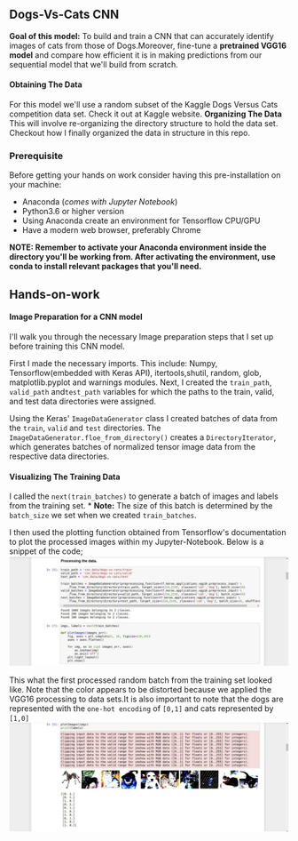 ## Dogs-Vs-Cats CNN
**Goal of this model:**
To build and train a CNN that can accurately identify images of cats from those of Dogs.Moreover, fine-tune a **pretrained VGG16 model** and compare how efficient it is in making predictions from our sequential model that we'll build from scratch.

#### Obtaining The Data

For this model we'll use a random subset of the  Kaggle Dogs Versus Cats competition data set. Check it out at Kaggle website.
**Organizing The Data**
This will involve re-organizing the directory structure to hold the data set. Checkout how I finally organized the data in structure in this repo.


### Prerequisite
Before getting your hands on work consider having this pre-installation on your machine:
* Anaconda (*comes with Jupyter Notebook*)
* Python3.6 or higher version 
* Using Anaconda create an environment for Tensorflow CPU/GPU
* Have a modern web browser, preferably Chrome

**NOTE: Remember to activate your Anaconda environment inside the directory you'll be working from. After activating the environment, use conda to install relevant packages that you'll need.**

## Hands-on-work
#### Image Preparation for a CNN model
I'll walk you through the necessary Image preparation steps that I set up before training this CNN model.

First I made the necessary imports. This include: Numpy, Tensorflow(embedded with Keras API), itertools,shutil, random, glob, matplotlib.pyplot and warnings modules.
Next, I created the `train_path`, `valid_path` and`test_path` variables for which the paths to the train, valid, and test data directories were assigned. 

Using the Keras' `ImageDataGenerator` class I created batches of data from the `train`, `valid` and `test` directories. The `ImageDataGenerator.floe_from_directory()` creates a `DirectoryIterator`, which generates batches of normalized tensor image data from the respective data directories.
#### Visualizing The Training Data
I called the `next(train_batches)` to generate a batch of images and labels from the training set. * **Note:** The size of this batch is determined by the `batch_size` we set when we created `train_batches`.

I then used the plotting function obtained from Tensorflow's documentation to plot the processed images within my Jupyter-Notebook.
Below is a snippet of the code;
![image.png](images/img_process.jpeg)

This what the first processed random batch from the training set looked like. Note that the color appears to be distorted because we applied the VGG16 processing to data sets.It is also important to note that the dogs are represented with the `one-hot encoding` of `[0,1]` and cats represented by `[1,0]`
![image.png](images/img_visual.jpeg)

